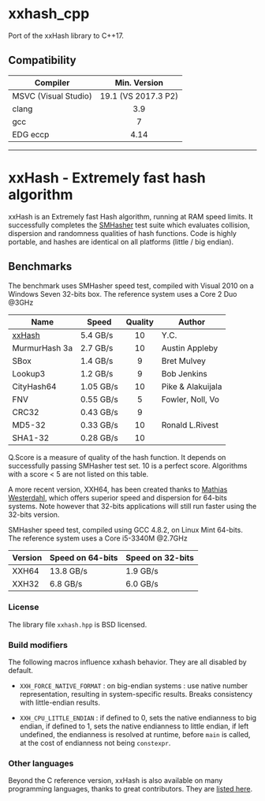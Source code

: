 # xxhash_cpp
Port of the xxHash library to C++17.

Compatibility
----
| Compiler             | Min. Version        | 
|----------------------|:-------------------:|
| MSVC (Visual Studio) | 19.1 (VS 2017.3 P2) | 
| clang                | 3.9                 | 
| gcc                  | 7                   |
| EDG eccp             | 4.14                |

----

xxHash - Extremely fast hash algorithm
======================================

xxHash is an Extremely fast Hash algorithm, running at RAM speed limits.
It successfully completes the [SMHasher](http://code.google.com/p/smhasher/wiki/SMHasher) test suite
which evaluates collision, dispersion and randomness qualities of hash functions.
Code is highly portable, and hashes are identical on all platforms (little / big endian).


Benchmarks
-------------------------

The benchmark uses SMHasher speed test, compiled with Visual 2010 on a Windows Seven 32-bits box.
The reference system uses a Core 2 Duo @3GHz


| Name          |   Speed  | Quality | Author           |
|---------------|----------|:-------:|------------------|
| [xxHash]      | 5.4 GB/s |   10    | Y.C.             |
| MurmurHash 3a | 2.7 GB/s |   10    | Austin Appleby   |
| SBox          | 1.4 GB/s |    9    | Bret Mulvey      |
| Lookup3       | 1.2 GB/s |    9    | Bob Jenkins      |
| CityHash64    | 1.05 GB/s|   10    | Pike & Alakuijala|
| FNV           | 0.55 GB/s|    5    | Fowler, Noll, Vo |
| CRC32         | 0.43 GB/s|    9    |                  |
| MD5-32        | 0.33 GB/s|   10    | Ronald L.Rivest  |
| SHA1-32       | 0.28 GB/s|   10    |                  |

[xxHash]: http://www.xxhash.com

Q.Score is a measure of quality of the hash function.
It depends on successfully passing SMHasher test set.
10 is a perfect score.
Algorithms with a score < 5 are not listed on this table.

A more recent version, XXH64, has been created thanks to [Mathias Westerdahl](https://github.com/JCash),
which offers superior speed and dispersion for 64-bits systems.
Note however that 32-bits applications will still run faster using the 32-bits version.

SMHasher speed test, compiled using GCC 4.8.2, on Linux Mint 64-bits.
The reference system uses a Core i5-3340M @2.7GHz

| Version    | Speed on 64-bits | Speed on 32-bits |
|------------|------------------|------------------|
| XXH64      | 13.8 GB/s        |  1.9 GB/s        |
| XXH32      |  6.8 GB/s        |  6.0 GB/s        |

### License

The library file `xxhash.hpp` is BSD licensed.


### Build modifiers

The following macros influence xxhash behavior. They are all disabled by default.

- `XXH_FORCE_NATIVE_FORMAT` : on big-endian systems : use native number representation,
                              resulting in system-specific results.
                              Breaks consistency with little-endian results.

- `XXH_CPU_LITTLE_ENDIAN` : if defined to 0, sets the native endianness to big endian,
                            if defined to 1, sets the native endianness to little endian,
                            if left undefined, the endianness is resolved at runtime, 
                            before `main` is called, at the cost of endianness not being `constexpr`.


### Other languages

Beyond the C reference version,
xxHash is also available on many programming languages,
thanks to great contributors.
They are [listed here](http://www.xxhash.com/#other-languages).
